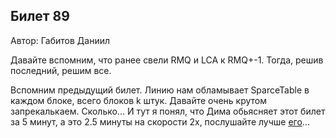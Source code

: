 ## Билет 89
Автор: Габитов Даниил

  Давайте вспомним, что ранее свели RMQ и LCA к RMQ+-1. Тогда, решив последний, решим все.
  
  Вспомним предыдущий билет. Линию нам обламывает SparceTable в каждом блоке, всего блоков k штук. Давайте очень крутом запрекалькаем. Сколько... И тут я понял, что Дима обьясняет этот билет за 5 минут, а это 2.5 минуты на скорости 2x, послушайте лучше [его](https://youtu.be/d9fBIjjOcaI?t=3154)...
